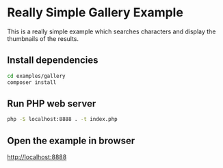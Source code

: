 # Really Simple Gallery Example
This is a really simple example which searches characters and display the thumbnails of the results.

## Install dependencies
```sh
cd examples/gallery
composer install
```

## Run PHP web server
```sh
php -S localhost:8888 . -t index.php
```
## Open the example in browser
[http://localhost:8888](http://localhost:8888)
